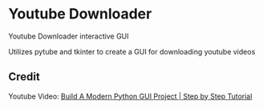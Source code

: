 # Youtube Downloader
Youtube Downloader interactive GUI

Utilizes pytube and tkinter to create a GUI for downloading youtube videos

## Credit
Youtube Video: [Build A Modern Python GUI Project | Step by Step Tutorial](https://www.youtube.com/watch?v=NI9LXzo0UY0)
